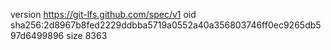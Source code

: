 version https://git-lfs.github.com/spec/v1
oid sha256:2d8967b8fed2229ddbba5719a0552a40a356803746ff0ec9265db597d6499896
size 8363
